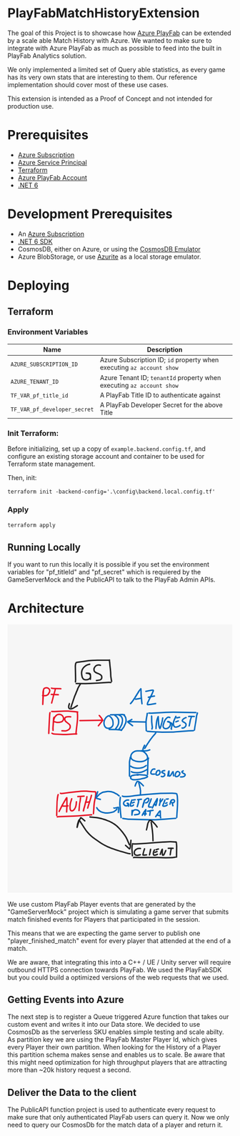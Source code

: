 # PlayFabMatchHistoryExtension
The goal of this Project is to showcase how [Azure PlayFab](https://playfab.com/) can be extended by a scale able Match History with Azure. We wanted to make sure to integrate with Azure PlayFab as much as possible to feed into the built in PlayFab Analytics solution.

We only implemented a limited set of Query able statistics, as every game has its very own stats that are interesting to them. Our reference implementation should cover most of these use cases.

This extension is intended as a Proof of Concept and not intended for production use.

# Prerequisites
* [Azure Subscription](https://azure.microsoft.com/en-us/solutions/gaming/)
* [Azure Service Principal](https://docs.microsoft.com/en-us/azure/active-directory/develop/howto-create-service-principal-portal)
* [Terraform](https://terraform.io)
* [Azure PlayFab Account](https://playfab.com/)
* [.NET 6](https://dot.net)

# Development Prerequisites
* An [Azure Subscription](https://azure.microsoft.com/en-us/solutions/gaming/)
* [.NET 6 SDK](https://dot.net)
* CosmosDB, either on Azure, or using the [CosmosDB Emulator](https://docs.microsoft.com/en-us/azure/cosmos-db/local-emulator?tabs=ssl-netstd21)
* Azure BlobStorage, or use [Azurite](https://github.com/Azure/Azurite) as a local storage emulator.

# Deploying
## Terraform
### Environment Variables
| Name     | Description    |
|----------|----------|
| `AZURE_SUBSCRIPTION_ID` | Azure Subscription ID; `id` property when executing `az account show` |
| `AZURE_TENANT_ID` | Azure Tenant ID; `tenantId` property when executing `az account show` |
| `TF_VAR_pf_title_id` | A PlayFab Title ID to authenticate against |
| `TF_VAR_pf_developer_secret` | A PlayFab Developer Secret for the above Title |


### Init Terraform:

Before initializing, set up a copy of `example.backend.config.tf`, and configure an existing storage account and container to be used for Terraform state management.

Then, init:

    terraform init -backend-config='.\config\backend.local.config.tf'

### Apply
    
    terraform apply

## Running Locally
If you want to run this locally it is possible if you set the environment variables for "pf_titleId" and "pf_secret" which is requiered by the GameServerMock and the PublicAPI to talk to the PlayFab Admin APIs.

# Architecture
![Architecture Diagram](docs/architecture.png)

We use custom PlayFab Player events that are generated by the "GameServerMock" project which is simulating a game server that submits match finished events for Players that participated in the session. 

This means that we are expecting the game server to publish one "player_finished_match" event for every player that attended at the end of a match. 

 We are aware, that integrating this into a C++ / UE / Unity server will require outbound HTTPS connection towards PlayFab. We used the PlayFabSDK but you could build a optimized versions of the web requests that we used.

 ## Getting Events into Azure
 The next step is to register a Queue triggered Azure function that takes our custom event and writes it into our Data store. We decided to use CosmosDb as the serverless SKU enables simple testing and scale abilty. As partition key we are using the PlayFab Master Player Id, which gives every Player their own partition. When looking for the History of a Player this partition schema makes sense and enables us to scale. Be aware that this might need optimization for high throughput players that are attracting more than ~20k history request a second.
## Deliver the Data to the client
The PublicAPI function project is used to authenticate every request to make sure that only authenticated PlayFab users can query it. Now we only need to query our CosmosDb for the match data of a player and return it.

